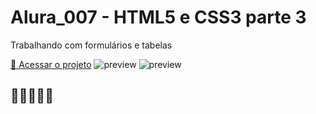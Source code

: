 # Alura_007 - HTML5 e CSS3 parte 3 
Trabalhando com formulários e tabelas

[🔗 Acessar o projeto](https://7h14g0d.github.io/Alura_007)
![preview](https://7h14g0d.github.io/Alura_007/imagens/print1.jpg)
![preview](https://7h14g0d.github.io/Alura_007/imagens/Certificado.png)

## 💛💛💛💛💛
